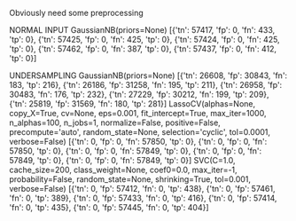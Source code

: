 Obviously need some preprocessing

NORMAL INPUT
GaussianNB(priors=None)
[{'tn': 57417, 'fp': 0, 'fn': 433, 'tp': 0}, {'tn': 57425, 'fp': 0, 'fn': 425, 'tp': 0}, {'tn': 57424, 'fp': 0, 'fn': 425, 'tp': 0}, {'tn': 57462, 'fp': 0, 'fn': 387, 'tp': 0}, {'tn': 57437, 'fp': 0, 'fn': 412, 'tp': 0}]

UNDERSAMPLING
GaussianNB(priors=None)
[{'tn': 26608, 'fp': 30843, 'fn': 183, 'tp': 216}, {'tn': 26186, 'fp': 31258, 'fn': 195, 'tp': 211}, {'tn': 26958, 'fp': 30483, 'fn': 176, 'tp': 232}, {'tn': 27229, 'fp': 30212, 'fn': 199, 'tp': 209}, {'tn': 25819, 'fp': 31569, 'fn': 180, 'tp': 281}]
LassoCV(alphas=None, copy_X=True, cv=None, eps=0.001, fit_intercept=True,
    max_iter=1000, n_alphas=100, n_jobs=1, normalize=False, positive=False,
    precompute='auto', random_state=None, selection='cyclic', tol=0.0001,
    verbose=False)
[{'tn': 0, 'fp': 0, 'fn': 57850, 'tp': 0}, {'tn': 0, 'fp': 0, 'fn': 57850, 'tp': 0}, {'tn': 0, 'fp': 0, 'fn': 57849, 'tp': 0}, {'tn': 0, 'fp': 0, 'fn': 57849, 'tp': 0}, {'tn': 0, 'fp': 0, 'fn': 57849, 'tp': 0}]
SVC(C=1.0, cache_size=200, class_weight=None, coef0=0.0,
  max_iter=-1, probability=False, random_state=None, shrinking=True,
  tol=0.001, verbose=False)
[{'tn': 0, 'fp': 57412, 'fn': 0, 'tp': 438}, {'tn': 0, 'fp': 57461, 'fn': 0, 'tp': 389}, {'tn': 0, 'fp': 57433, 'fn': 0, 'tp': 416}, {'tn': 0, 'fp': 57414, 'fn': 0, 'tp': 435}, {'tn': 0, 'fp': 57445, 'fn': 0, 'tp': 404}]
